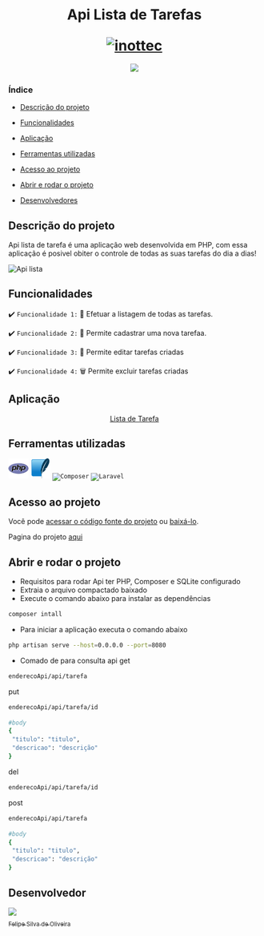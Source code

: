 <h1 align="center">
  <p align="center">Api Lista de Tarefas</p>
  <a href="https://inottec.com.br/felipe/"><img src="https://user-images.githubusercontent.com/63815922/232280305-997dbecf-cf4d-499f-a2c6-a6f5e4448c49.png?text=Lista de Tarefa#vitrinedev" alt="inottec"></a>
</h1>

<p align="center">
<img src="http://img.shields.io/static/v1?label=STATUS&message=EM%20DESENVOLVIMENTO&color=GREEN&style=for-the-badge"/>
</p>

### Índice

- [Descrição do projeto](#descrição-do-projeto)

- [Funcionalidades](#funcionalidades)

- [Aplicação](#aplicação)

- [Ferramentas utilizadas](#ferramentas-utilizadas)

- [Acesso ao projeto](#acesso-ao-projeto)

- [Abrir e rodar o projeto](#abrir-e-rodar-o-projeto)

- [Desenvolvedores](#desenvolvedores)

## Descrição do projeto 

<p align="justify">

Api lista de tarefa é uma aplicação web desenvolvida em PHP, com essa aplicação é posivel obiter o controle de todas as suas tarefas do dia a dias!
  
![Api lista](https://user-images.githubusercontent.com/63815922/232362340-28c70aec-57c7-4079-ba2b-9d95bebb8d1d.jpg)

</p>

## Funcionalidades

:heavy_check_mark: `Funcionalidade 1:` 📆 Efetuar a listagem de todas as tarefas.

:heavy_check_mark: `Funcionalidade 2:` 📑 Permite cadastrar uma nova tarefaa.

:heavy_check_mark: `Funcionalidade 3:` 📝 Permite editar tarefas criadas

:heavy_check_mark: `Funcionalidade 4:` 🗑️ Permite excluir tarefas criadas

## Aplicação

<div align="center">
  
[Lista de Tarefa](https://user-images.githubusercontent.com/63815922/232363721-d4c4348f-802e-4602-aa1f-f8a9d3ab2770.mp4)
  
</div>





###

## Ferramentas utilizadas
<code><img width="40px" src="https://raw.githubusercontent.com/devicons/devicon/master/icons/php/php-original.svg" title = "PHP"/></code>
<code><img width="40px" src="https://raw.githubusercontent.com/devicons/devicon/master/icons/sqlite/sqlite-original.svg" title = "SQLite"/></code>
<code><img width="40px"
 src="https://getcomposer.org/img/logo-composer-transparent.png" title = "Composer"/></code>
<code><img width="40px"
 src="https://upload.wikimedia.org/wikipedia/commons/9/9a/Laravel.svg" title = "Laravel"/></code>
###

## Acesso ao projeto


Você pode [acessar o código fonte do projeto](https://github.com/Felipe-S-O/api-listaDeTarefas) ou [baixá-lo](https://github.com/Felipe-S-O/api-listaDeTarefas/archive/refs/heads/main.zip).

Pagina do projeto [aqui](https://api-lista-tarefa.herokuapp.com/api/tarefa)

## Abrir e rodar o projeto

- Requisitos para rodar Api ter PHP, Composer e SQLite configurado
- Extraia o arquivo compactado baixado
- Execute o comando abaixo para instalar as dependências
```bash
composer intall
```
- Para iniciar a aplicação executa o comando abaixo
```bash
php artisan serve --host=0.0.0.0 --port=8080
```
- Comado de para consulta api
get
```bash
enderecoApi/api/tarefa
```
put
```bash
enderecoApi/api/tarefa/id
```
```bash
#body
{
 "titulo": "titulo",
 "descricao": "descrição"
}
```
del
```bash
enderecoApi/api/tarefa/id
```
post
```bash
enderecoApi/api/tarefa
```
```bash
#body
{
 "titulo": "titulo",
 "descricao": "descrição"
}
```

## Desenvolvedor

[<img src="https://avatars.githubusercontent.com/u/63815922?v=4" width=115><br><sub>Felipe Silva de Oliveira</sub>](https://github.com/Felipe-S-O) 

